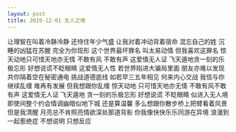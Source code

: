 ```yaml
---
layout: post
title: 2019-12-01 无人之境
---
```


让理智在叫着冷静冷静
还恃住年少气盛
让我对着冲动背着宿命
混忘自己的姓
沉睡的凶猛在苏醒
完全为你现形
这个世界最坏罪名
叫太易动情
但我喜欢这罪名
惊天动地只可惜天地亦无情
不敢有风 不敢有声
这爱情无人证
飞天遁地贪一刻的乐极忘形
好想说谎不眨眼睛
这爱情无人性
若世界陷进大骗局里面
朋友亦难以发现
共你隔着空在秘密通电
挑战道德底线
如若早三五年相见
何来内心交战
我信与你继续乱缠
难再有发展 但我想跟你乱缠
惊天动地 只可惜天地亦无情
不敢有风不敢有声
这爱情无人证
飞天遁地 贪一刻的乐极忘形
好想说谎 不眨眼睛
似进入无人境
即使间整个约会情调幽暗似地下城
还是算温馨
多么想跟你散步桥上把臂看着风景
但是我清醒
月亮总不肯照亮情欲深处那道背影
你我像快快乐乐同游在异境
浪漫到一起惹绝症
不想说明
只想反应
